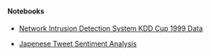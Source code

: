 #### Notebooks
- [Network Intrusion Detection System KDD Cup 1999 Data](https://nbviewer.jupyter.org/github/apnabini/Temp/blob/master/StructuredDataAnalysisKDD.ipynb)
  
- [Japenese Tweet Sentiment Analysis](https://nbviewer.jupyter.org/github/apnabini/Temp/blob/master/TweetSentimentAnalysisJapanese.ipynb)

